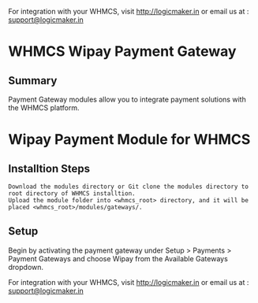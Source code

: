 For integration with your WHMCS, visit http://logicmaker.in or email us at : support@logicmaker.in

# WHMCS Wipay Payment Gateway

## Summary

Payment Gateway modules allow you to integrate payment solutions with the WHMCS platform.

# Wipay Payment Module for WHMCS

## Installtion Steps

    Download the modules directory or Git clone the modules directory to root directory of WHMCS installtion.
    Upload the module folder into <whmcs_root> directory, and it will be placed <whmcs_root>/modules/gateways/.

## Setup

Begin by activating the payment gateway under Setup > Payments > Payment Gateways and choose Wipay from the Available Gateways dropdown.


For integration with your WHMCS, visit http://logicmaker.in or email us at : support@logicmaker.in
